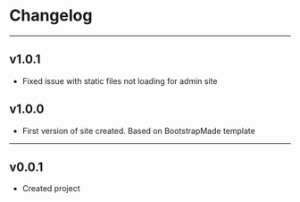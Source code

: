 # Changelog

****
## v1.0.1
- Fixed issue with static files not loading for admin site
## v1.0.0
- First version of site created. Based on BootstrapMade template
****
## v0.0.1
- Created project
